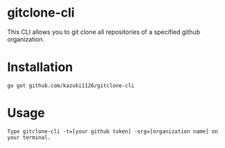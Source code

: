 # gitclone-cli

This CLI allows you to git clone all repositories of a specified github organization.


# Installation 

```
go get github.com/kazuki1126/gitclone-cli
```

# Usage

```
Type gitclone-cli -t=[your github token] -org=[organization name] on your terminal.
```
